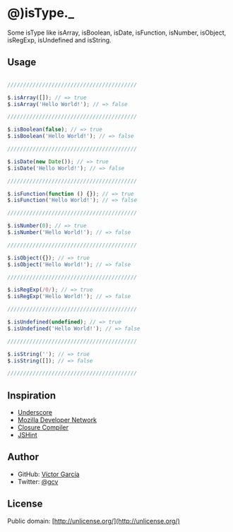 # @)isType._

Some isType like isArray, isBoolean, isDate, isFunction, isNumber, isObject, isRegExp, isUndefined and isString.

## Usage

```javascript

/////////////////////////////////////////

$.isArray([]); // => true
$.isArray('Hello World!'); // => false

/////////////////////////////////////////

$.isBoolean(false); // => true
$.isBoolean('Hello World!'); // => false

/////////////////////////////////////////

$.isDate(new Date()); // => true
$.isDate('Hello World!'); // => false

/////////////////////////////////////////

$.isFunction(function () {}); // => true
$.isFunction('Hello World!'); // => false

/////////////////////////////////////////

$.isNumber(0); // => true
$.isNumber('Hello World!'); // => false

/////////////////////////////////////////

$.isObject({}); // => true
$.isObject('Hello World!'); // => false

/////////////////////////////////////////

$.isRegExp(/0/); // => true
$.isRegExp('Hello World!'); // => false

/////////////////////////////////////////

$.isUndefined(undefined); // => true
$.isUndefined('Hello World!'); // => false

/////////////////////////////////////////

$.isString(''); // => true
$.isString([]); // => false

/////////////////////////////////////////
```

## Inspiration

- [Underscore](http://underscorejs.org/)
- [Mozilla Developer Network](https://developer.mozilla.org/en-US/docs/JavaScript/Reference/Global_Objects/Object/toString#Using_toString_to_detect_object_type)
- [Closure Compiler](http://closure-compiler.appspot.com/home)
- [JSHint](http://www.jshint.com/)

## Author

* GitHub: [Víctor García](https://github.com/gc-victor)
* Twitter: [@gcv](http://twitter.com/gcv)

## License

Public domain: [http://unlicense.org/](http://unlicense.org/)